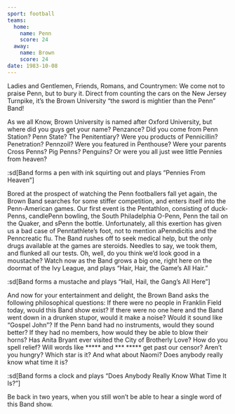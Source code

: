 ```yaml
---
sport: football
teams:
  home:
    name: Penn
    score: 24
  away:
    name: Brown
    score: 24
date: 1983-10-08
---
```


Ladies and Gentlemen, Friends, Romans, and Countrymen: We come not to praise Penn, but to bury it. Direct from counting the cars on the New Jersey Turnpike, it’s the Brown University “the sword is mightier than the Penn” Band!

As we all Know, Brown University is named after Oxford University, but where did you guys get your name? Penzance? Did you come from Penn Station? Penn State? The Penitentiary? Were you products of Pennicillin? Penetration? Pennzoil? Were you featured in Penthouse? Were your parents Cross Penns? Pig Penns? Penguins? Or were you all just wee little Pennies from heaven?

:sd[Band forms a pen with ink squirting out and plays “Pennies From Heaven”]

Bored at the prospect of watching the Penn footballers fall yet again, the Brown Band searches for some stiffer competition, and enters itself into the Penn-American games. Our first event is the Pentathlon, consisting of duck-Penns, candlePenn bowling, the South Philadelphia O-Penn, Penn the tail on the Quaker, and sPenn the bottle. Unfortunately, all this exertion has given us a bad case of Penntathlete’s foot, not to mention aPenndicitis and the Penncreatic flu. The Band rushes off to seek medical help, but the only drugs available at the games are steroids. Needles to say, we took them, and flunked all our tests. Oh, well, do you think we’d look good in a moustache? Watch now as the Band grows a big one, right here on the doormat of the Ivy League, and plays “Hair, Hair, the Game’s All Hair.”

:sd[Band forms a mustache and plays “Hail, Hail, the Gang’s All Here”]

And now for your entertainment and delight, the Brown Band asks the following philosophical questions: If there were no people in Franklin Field today, would this Band show exist? If there were no one here and the Band went down in a drunken stupor, would it make a noise? Would it sound like “Gospel John”? If the Penn band had no instruments, would they sound better? If they had no members, how would they be able to blow their horns? Has Anita Bryant ever visited the City of Brotherly Love? How do you spell relief? Will words like \*\*\*\*\* and \*\*\* \*\*\*\*\* get past our censor? Aren’t you hungry? Which star is it? And what about Naomi? Does anybody really know what time it is?

:sd[Band forms a clock and plays “Does Anybody Really Know What Time It Is?”]

Be back in two years, when you still won’t be able to hear a single word of this Band show.
